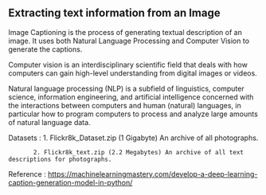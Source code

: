 ## Extracting text information from an Image

Image Captioning is the process of generating textual description of an image. It uses both Natural Language Processing and Computer Vision to generate the captions.

Computer vision is an interdisciplinary scientific field that deals with how computers can gain high-level understanding from digital images or videos. 

Natural language processing (NLP) is a subfield of linguistics, computer science, information engineering, and artificial intelligence concerned with the interactions between computers and human (natural) languages, in particular how to program computers to process and analyze large amounts of natural language data.

Datasets : 1. Flickr8k_Dataset.zip (1 Gigabyte) An archive of all photographs.

           2. Flickr8k_text.zip (2.2 Megabytes) An archive of all text descriptions for photographs.
           
Reference : https://machinelearningmastery.com/develop-a-deep-learning-caption-generation-model-in-python/
